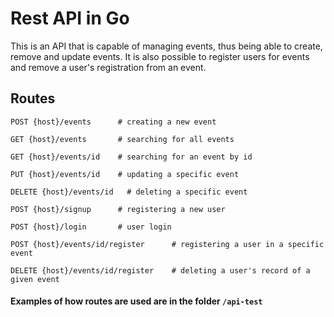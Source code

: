 # Rest API in Go

This is an API that is capable of managing events, thus being able to create, remove and update events. It is also possible to register users for events and remove a user's registration from an event.

## Routes

```http
POST {host}/events      # creating a new event
```
```http
GET {host}/events       # searching for all events
```
```http
GET {host}/events/id    # searching for an event by id
```
```http
PUT {host}/events/id    # updating a specific event
```
```http
DELETE {host}/events/id   # deleting a specific event
```
```http
POST {host}/signup      # registering a new user
```
```http
POST {host}/login       # user login
```
```http
POST {host}/events/id/register      # registering a user in a specific event
```
```http
DELETE {host}/events/id/register    # deleting a user's record of a given event
```

#### Examples of how routes are used are in the folder `/api-test`
